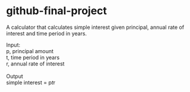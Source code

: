 # github-final-project

A calculator that calculates simple interest given principal, annual rate of interest and time period in years.

Input:<br>
   p, principal amount<br>
   t, time period in years<br>
   r, annual rate of interest<br>
   <br>
Output<br>
   simple interest = p*t*r
